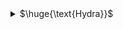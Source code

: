<details>
<summary>$\huge{\text{Hydra}}$</summary>

- HTTP Basic Authentication & HTTP Digest Authentication
  - `hydra -L users.txt -P password.txt -vV example.com http-get /basic`
  - IMPORTANT NOTE: /basic and /basic/ are different... so pay attention to set the correct path
- Other: https://github.com/gnebbia/hydra_notes

<br>
</details>
